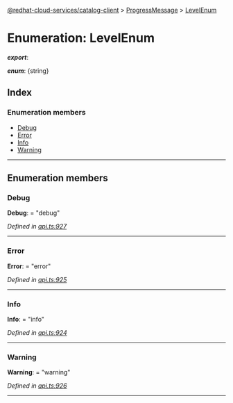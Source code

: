 [@redhat-cloud-services/catalog-client](../README.md) > [ProgressMessage](../modules/progressmessage.md) > [LevelEnum](../enums/progressmessage.levelenum.md)

# Enumeration: LevelEnum

*__export__*: 

*__enum__*: {string}

## Index

### Enumeration members

* [Debug](progressmessage.levelenum.md#debug)
* [Error](progressmessage.levelenum.md#error)
* [Info](progressmessage.levelenum.md#info)
* [Warning](progressmessage.levelenum.md#warning)

---

## Enumeration members

<a id="debug"></a>

###  Debug

**Debug**:  = "debug"

*Defined in [api.ts:927](https://github.com/RedHatInsights/javascript-clients/blob/master/packages/catalog/api.ts#L927)*

___
<a id="error"></a>

###  Error

**Error**:  = "error"

*Defined in [api.ts:925](https://github.com/RedHatInsights/javascript-clients/blob/master/packages/catalog/api.ts#L925)*

___
<a id="info"></a>

###  Info

**Info**:  = "info"

*Defined in [api.ts:924](https://github.com/RedHatInsights/javascript-clients/blob/master/packages/catalog/api.ts#L924)*

___
<a id="warning"></a>

###  Warning

**Warning**:  = "warning"

*Defined in [api.ts:926](https://github.com/RedHatInsights/javascript-clients/blob/master/packages/catalog/api.ts#L926)*

___

